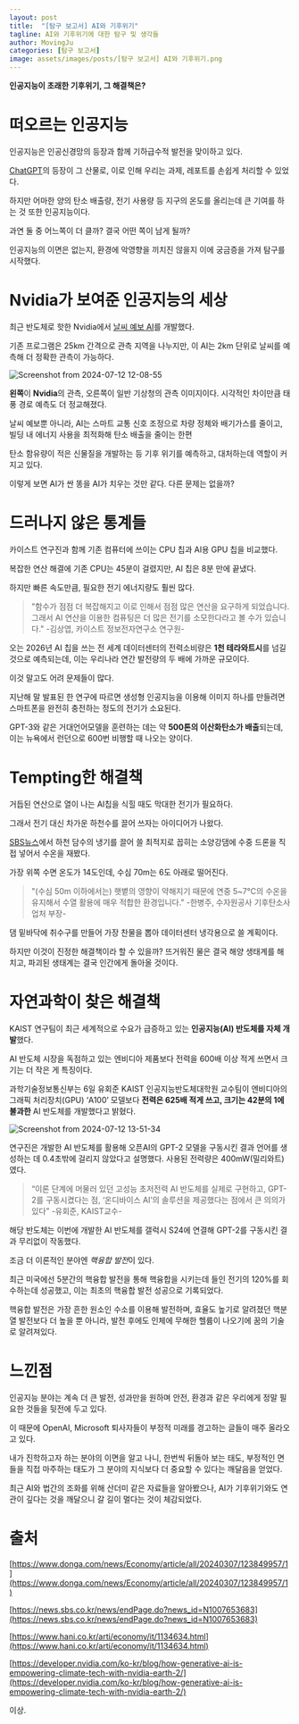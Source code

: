 ```yaml
---
layout: post
title:  "[탐구 보고서] AI와 기후위기"
tagline: AI와 기후위기에 대한 탐구 및 생각들
author: MovingJu
categories: [탐구 보고서]
image: assets/images/posts/[탐구 보고서] AI와 기후위기.png
---
```


**인공지능이 초래한 기후위기, 그 해결책은?**

# 떠오르는 인공지능

인공지능은 인공신경망의 등장과 함께 기하급수적 발전을 맞이하고 있다. 

[ChatGPT](https://ko.wikipedia.org/wiki/%EC%B1%97GPT)의 등장이 그 산물로, 이로 인해 우리는 과제, 레포트를 손쉽게 처리할 수 있었다. 

하지만 어마한 양의 탄소 배출량, 전기 사용량 등 지구의 온도를 올리는데 큰 기여를 하는 것 또한 인공지능이다. 

과연 둘 중 어느쪽이 더 클까? 결국 어떤 쪽이 남게 될까?

인공지능의 이면은 없는지, 환경에 악영향을 끼치진 않을지 이에 궁금증을 가져 탐구를 시작했다.

# Nvidia가 보여준 인공지능의 세상

최근 반도체로 핫한 Nvidia에서 [날씨 예보 AI](https://developer.nvidia.com/ko-kr/blog/how-generative-ai-is-empowering-climate-tech-with-nvidia-earth-2/)를 개발했다.

기존 프로그램은 25km 간격으로 관측 지역을 나누지만, 이 AI는 2km 단위로 날씨를 예측해 더 정확한 관측이 가능하다.

![Screenshot from 2024-07-12 12-08-55](https://github.com/user-attachments/assets/b6306989-099f-4099-b202-e935899a6e73)

**왼쪽**이 **Nvidia**의 관측, 오른쪽이 일반 기상청의 관측 이미지이다. 시각적인 차이만큼 태풍 경로 예측도 더 정교해졌다.

날씨 예보뿐 아니라, AI는 스마트 교통 신호 조정으로 차량 정체와 배기가스를 줄이고, 빌딩 내 에너지 사용을 최적화해 탄소 배출을 줄이는 한편

탄소 함유량이 적은 신물질을 개발하는 등 기후 위기를 예측하고, 대처하는데 역할이 커지고 있다.

이렇게 보면 AI가 싼 똥을 AI가 치우는 것만 같다. 다른 문제는 없을까?

# 드러나지 않은 통계들

카이스트 연구진과 함께 기존 컴퓨터에 쓰이는 CPU 칩과 AI용 GPU 칩을 비교했다.

복잡한 연산 해결에 기존 CPU는 45분이 걸렸지만, AI 칩은 8분 만에 끝냈다.

하지만 빠른 속도만큼, 필요한 전기 에너지량도 훨씬 많다.

>"함수가 점점 더 복잡해지고 이로 인해서 점점 많은 연산을 요구하게 되었습니다. 그래서 AI 연산을 이용한 컴퓨팅은 더 많은 전기를 소모한다라고 볼 수가 있습니다." 
>-김상엽, 카이스트 정보전자연구소 연구원-

오는 2026년 AI 칩을 쓰는 전 세계 데이터센터의 전력소비량은 **1천 테라와트시**를 넘길 것으로 예측되는데, 이는 우리나라 연간 발전량의 두 배에 가까운 규모이다.

이것 말고도 어려 문제들이 많다.

지난해 말 발표된 한 연구에 따르면 생성형 인공지능을 이용해 이미지 하나를 만들려면 스마트폰을 완전히 충전하는 정도의 전기가 소요된다. 

GPT-3와 같은 거대언어모델을 훈련하는 데는 약 **500톤의 이산화탄소가 배출**되는데, 이는 뉴욕에서 런던으로 600번 비행할 때 나오는 양이다.

# Tempting한 해결책

거듭된 연산으로 열이 나는 AI칩을 식힐 때도 막대한 전기가 필요하다.

그래서 전기 대신 차가운 하천수를 끌어 쓰자는 아이디어가 나왔다.

[SBS뉴스](https://news.sbs.co.kr/news/endPage.do?news_id=N1007653683)에서 하천 담수의 냉기를 끌어 쓸 최적지로 꼽히는 소양강댐에 수중 드론을 직접 넣어서 수온을 재봤다.

가장 위쪽 수면 온도가 14도인데, 수심 70m는 6도 아래로 떨어진다.

>"(수심 50m 이하에서는) 햇볕의 영향이 약해지기 때문에 연중 5~7℃의 수온을 유지해서 수열 활용에 매우 적합한 환경입니다."
>-한병주, 수자원공사 기후탄소사업처 부장-

댐 밑바닥에 취수구를 만들어 가장 찬물을 뽑아 데이터센터 냉각용으로 쓸 계획이다.

하지만 이것이 진정한 해결책이라 할 수 있을까? 뜨거워진 물은 결국 해양 생태계를 해치고, 파괴된 생태계는 결국 인간에게 돌아올 것이다.

# 자연과학이 찾은 해결책

KAIST 연구팀이 최근 세계적으로 수요가 급증하고 있는 **인공지능(AI) 반도체를 자체 개발**했다. 

AI 반도체 시장을 독점하고 있는 엔비디아 제품보다 전력을 600배 이상 적게 쓰면서 크기는 더 작은 게 특징이다.

과학기술정보통신부는 6일 유회준 KAIST 인공지능반도체대학원 교수팀이 엔비디아의 그래픽 처리장치(GPU) ‘A100’ 모델보다 **전력은 625배 적게 쓰고, 크기는 42분의 1에 불과한** AI 반도체를 개발했다고 밝혔다.

![Screenshot from 2024-07-12 13-51-34](https://github.com/user-attachments/assets/f56d012d-843a-424d-814f-7981bced953a)

연구진은 개발한 AI 반도체를 활용해 오픈AI의 GPT-2 모델을 구동시킨 결과 언어를 생성하는 데 0.4초밖에 걸리지 않았다고 설명했다. 사용된 전력량은 400mW(밀리와트)였다. 

>“이론 단계에 머물러 있던 고성능 초저전력 AI 반도체를 실제로 구현하고, GPT-2를 구동시켰다는 점, ‘온디바이스 AI’의 솔루션을 제공했다는 점에서 큰 의의가 있다”
>-유회준, KAIST교수-

해당 반도체는 이번에 개발한 AI 반도체를 갤럭시 S24에 연결해 GPT-2를 구동시킨 결과 무리없이 작동했다.

조금 더 이론적인 분야엔 *핵융합 발전*이 있다.

최근 미국에선 5분간의 핵융합 발전을 통해 핵융합을 시키는데 들인 전기의 120%를 회수하는데 성공했고, 이는 최초의 핵융합 발전 성공으로 기록되었다.

핵융합 발전은 가장 흔한 원소인 수소를 이용해 발전하며, 효율도 높기로 알려졌던 핵분열 발전보다 더 높을 뿐 아니라, 발전 후에도 인체에 무해한 헬륨이 나오기에 꿈의 기술로 알려져있다.

# 느낀점

인공지능 분야는 계속 더 큰 발전, 성과만을 원하며 안전, 환경과 같은 우리에게 정말 필요한 것들을 뒷전에 두고 있다.

이 때문에 OpenAI, Microsoft 퇴사자들이 부정적 미래를 경고하는 글들이 매주 올라오고 있다.

내가 진학하고자 하는 분야의 이면을 알고 나니, 한번씩 뒤돌아 보는 태도, 부정적인 면들을 직접 마주하는 태도가 그 분야의 지식보다 더 중요할 수 있다는 깨달음을 얻었다.

최근 AI와 법간의 조화를 위해 산더미 같은 자료들을 알아봤으나, AI가 기후위기와도 연관이 깊다는 것을 깨달으니 갈 길이 멀다는 것이 체감되었다.

# 출처

[https://www.donga.com/news/Economy/article/all/20240307/123849957/1](https://www.donga.com/news/Economy/article/all/20240307/123849957/1)

[https://news.sbs.co.kr/news/endPage.do?news_id=N1007653683](https://news.sbs.co.kr/news/endPage.do?news_id=N1007653683)

[https://www.hani.co.kr/arti/economy/it/1134634.html](https://www.hani.co.kr/arti/economy/it/1134634.html)

[https://developer.nvidia.com/ko-kr/blog/how-generative-ai-is-empowering-climate-tech-with-nvidia-earth-2/](https://developer.nvidia.com/ko-kr/blog/how-generative-ai-is-empowering-climate-tech-with-nvidia-earth-2/)

이상.